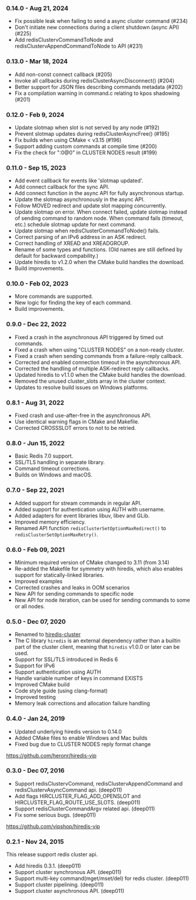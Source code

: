 ### 0.14.0 - Aug 21, 2024

* Fix possible leak when failing to send a async cluster command (#234)
* Don't initiate new connections during a client shutdown (async API) (#225)
* Add redisClustervCommandToNode and redisClustervAppendCommandToNode to API (#231)

### 0.13.0 - Mar 18, 2024

* Add non-const connect callback (#205)
* Invoke all callbacks during redisClusterAsyncDisconnect() (#204)
* Better support for JSON files describing commands metadata (#202)
* Fix a compilation warning in command.c relating to kpos shadowing (#201)

### 0.12.0 - Feb 9, 2024

* Update slotmap when slot is not served by any node (#192)
* Prevent slotmap updates during redisClusterAsyncFree() (#195)
* Fix builds when using CMake < v3.15 (#196)
* Support adding custom commands at compile time (#200)
* Fix the check for ":0@0" in CLUSTER NODES result (#199)

### 0.11.0 - Sep 15, 2023

* Add event callback for events like 'slotmap updated'.
* Add connect callback for the sync API.
* Add connect function in the async API for fully asynchronous startup.
* Update the slotmap asynchronously in the async API.
* Follow MOVED redirect and update slot mapping concurrently.
* Update slotmap on error.
  When connect failed, update slotmap instead of sending command to random node.
  When command fails (timeout, etc.) schedule slotmap update for next command.
* Update slotmap when redisClusterCommandToNode() fails.
* Correct parsing of an IPv6 address in an ASK redirect.
* Correct handling of XREAD and XREADGROUP.
* Rename of some types and functions.
  (Old names are still defined by default for backward compability.)
* Update hiredis to v1.2.0 when the CMake build handles the download.
* Build improvements.

### 0.10.0 - Feb 02, 2023

* More commands are supported.
* New logic for finding the key of each command.
* Build improvements.

### 0.9.0 - Dec 22, 2022

* Fixed a crash in the asynchronous API triggered by timed out commands.
* Fixed a crash when using "CLUSTER NODES" on a non-ready cluster.
* Fixed a crash when sending commands from a failure-reply callback.
* Corrected and enabled connection timeout in the asynchronous API.
* Corrected the handling of multiple ASK-redirect reply callbacks.
* Updated hiredis to v1.1.0 when the CMake build handles the download.
* Removed the unused cluster_slots array in the cluster context.
* Updates to resolve build issues on Windows platforms.

### 0.8.1 - Aug 31, 2022

* Fixed crash and use-after-free in the asynchronous API.
* Use identical warning flags in CMake and Makefile.
* Corrected CROSSSLOT errors to not to be retried.

### 0.8.0 - Jun 15, 2022

* Basic Redis 7.0 support.
* SSL/TLS handling in separate library.
* Command timeout corrections.
* Builds on Windows and macOS.

### 0.7.0 - Sep 22, 2021

* Added support for stream commands in regular API.
* Added support for authentication using AUTH with username.
* Added adapters for event libraries libuv, libev and GLib.
* Improved memory efficiency.
* Renamed API function `redisClusterSetOptionMaxRedirect()`
  to `redisClusterSetOptionMaxRetry()`.

### 0.6.0 - Feb 09, 2021

* Minimum required version of CMake changed to 3.11 (from 3.14)
* Re-added the Makefile for symmetry with hiredis, which also enables
  support for statically-linked libraries.
* Improved examples
* Corrected crashes and leaks in OOM scenarios
* New API for sending commands to specific node
* New API for node iteration, can be used for sending commands
  to some or all nodes.

### 0.5.0 - Dec 07, 2020

* Renamed to [hiredis-cluster](https://github.com/Nordix/hiredis-cluster)
* The C library `hiredis` is an external dependency rather than a builtin part
  of the cluster client, meaning that `hiredis` v1.0.0 or later can be used.
* Support for SSL/TLS introduced in Redis 6
* Support for IPv6
* Support authentication using AUTH
* Handle variable number of keys in command EXISTS
* Improved CMake build
* Code style guide (using clang-format)
* Improved testing
* Memory leak corrections and allocation failure handling

### 0.4.0 - Jan 24, 2019

* Updated underlying hiredis version to 0.14.0
* Added CMake files to enable Windows and Mac builds
* Fixed bug due to CLUSTER NODES reply format change

https://github.com/heronr/hiredis-vip

### 0.3.0 - Dec 07, 2016

* Support redisClustervCommand, redisClustervAppendCommand and redisClustervAsyncCommand api. (deep011)
* Add flags HIRCLUSTER_FLAG_ADD_OPENSLOT and HIRCLUSTER_FLAG_ROUTE_USE_SLOTS. (deep011)
* Support redisClusterCommandArgv related api. (deep011)
* Fix some serious bugs. (deep011)

https://github.com/vipshop/hiredis-vip

### 0.2.1 - Nov 24, 2015

This release support redis cluster api.

* Add hiredis 0.3.1. (deep011)
* Support cluster synchronous API. (deep011)
* Support multi-key command(mget/mset/del) for redis cluster. (deep011)
* Support cluster pipelining. (deep011)
* Support cluster asynchronous API. (deep011)
